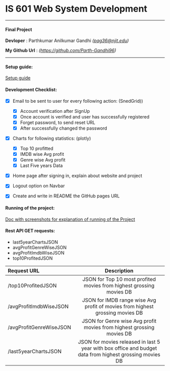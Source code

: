 # IS 601 Web System Development
***
#### Final Project
**Devloper** : Parthkumar Anilkumar Gandhi *(pag36@njit.edu)*

**My Github Url** : *(https://github.com/Parth-Gandhi96)*
****

#### Setup guide:
[Setup guide](Final%20Team%20Project%20Setup%20Guide%20-%20IS%20601.md)

#### Development Checklist:
- [X] Email to be sent to user for every following action: (SnedGrid))
  - [X] Account verification after SignUp
  - [X] Once account is verified and user has successfully registered
  - [X] Forget password, to send reset URL
  - [X] After successfully changed the password
      
- [X] Charts for following statistics: (plotly)
  - [X] Top 10 profitted
  - [X] IMDB wise Avg profit
  - [X] Genre wise Avg profit
  - [X] Last Five years Data
    
- [X] Home page after signing in, explain about website and project
- [X] Logout option on Navbar
- [X] Create and write in README the GitHub pages URL


#### Running of the project:
[Doc with screenshots for explanation of running of the Project](Final%20Term%20Project%20Running%20-%20IS%20601.md)

#### Rest API GET requests:
- last5yearChartsJSON
- avgProfitGenreWiseJSON
- avgProfitImdbWiseJSON
- top10ProfitedJSON

| Request URL      | Description |
| :---        |    :----:   | 
| /top10ProfitedJSON   | JSON for Top 10 most profited movies from highest grossing movies DB  | 
| /avgProfitImdbWiseJSON      |  JSON for IMDB range wise Avg profit of movies from highest grossing movies DB       | 
| /avgProfitGenreWiseJSON   |  JSON for Genre wise Avg profit movies from highest grossing movies DB        | 
| /last5yearChartsJSON      |  JSON for movies released in last 5 year with box office and budget data from highest grossing movies DB       | 